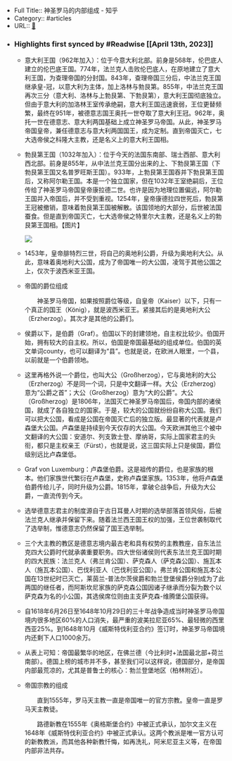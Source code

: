 - Full Title:: 神圣罗马的内部组成 - 知乎
- Category:: #articles
- URL:: [🔗](https://zhuanlan.zhihu.com/p/570513724)
- ### Highlights first synced by #Readwise [[April 13th, 2023]]
    - 意大利王国（962年加入）：位于今意大利北部。前身是568年，伦巴底人建立的伦巴底王国。774年，法兰克人击败伦巴底人，在原地建立了意大利王国，为查理帝国的分封国。843年，查理帝国三分后，中法兰克王国继承皇-冠，以意大利为主体，加上洛林与勃艮第。855年，中法兰克王国再次三分（意大利、洛林与上勃艮第、下勃艮第），意大利王国彻底独立。但由于意大利的加洛林王室传承绝嗣，意大利王国迅速衰弱，王位更替频繁，最终在951年，被德意志国王奥托一世夺取了意大利王冠。962年，奥托一世在德意志、意大利两国基础上成立神圣罗马帝国。从此，神圣罗马帝国皇帝，兼任德意志与意大利两国国王，成为定制。直到帝国灭亡，七大选帝侯之科隆大主教，还是名义上的意大利王国相。
    - 勃艮第王国（1032年加入）：位于今天的法国东南部、瑞士西部、意大利西北部。前身是855年，从中法兰克王国分出来的上、下勃艮第王国（下勃艮第王国又名普罗旺斯王国）。933年，上勃艮第王国吞并下勃艮第王国后，又称阿尔勒王国。本是一个独立国家，但在1032年王室绝嗣后，王位传给了神圣罗马帝国皇帝康拉德二世。也许是因为地理位置偏远，阿尔勒王国并入帝国后，并不受到重视。1254年，皇帝康德拉四世死后，勃艮第王冠被撤销，意味着勃艮第王国被解散。该国领地的大部分，后世被法国蚕食。但是直到帝国灭亡，七大选帝侯之特里尔大主教，还是名义上的勃艮第王国相。【图片】　　
      
      ![](https://pic1.zhimg.com/v2-d2f319e88f19a25b49da9c3355e4ffa0_b.jpg)
    - 1453年，皇帝腓特烈三世，将自己的奥地利公爵，升级为奥地利大公。从此，意味着奥地利大公国，成为了帝国唯一的大公国，凌驾于其他公国之上，仅次于波西米亚王国。
    - 帝国的爵位组成
      
      　　神圣罗马帝国，如果按照爵位等级，自皇帝（Kaiser）以下，只有一个真正的国王（König），就是波西米亚王。紧接其后的是奥地利大公（Erzherzog）。其次才是其他的公爵们。
    - 侯爵以下，是伯爵（Graf）。伯国以下的封建领地，自主权比较少。伯国开始，拥有较大的自主权。所以，伯国是帝国最基础的组成单位。伯国的英文单词county，也可以翻译为“县”。也就是说，在欧洲人眼里，一个县，以前就是一个伯爵领地。
    - 这里再格外说一个爵位，也叫大公（Großherzog），它与奥地利的大公（Erzherzog）不是同一个词，只是中文翻译一样。大公（Erzherzog）意为“公爵之首”；大公（Großherzog）意为“大的公爵”。大公（Großherzog）是1806年，法国灭亡神圣罗马帝国后，帝国内部的诸侯国，就成了各自独立的国家。于是，较大的公国就纷纷自称大公国。我们可以把大公国，看成是公国在帝国灭亡后的独立版。最显著的代表就是卢森堡大公国。卢森堡是持续到今天仅存的大公国。今天欧洲其他三个被中文翻译的大公国：安道尔、列支敦士登、摩纳哥，实际上国家君主的头衔，都只是主权亲王（Fürst），也就是说，这三国实际上只是侯国，爵位级别远比卢森堡低。
    - Graf von Luxemburg：卢森堡伯爵。这是祖传的爵位，也是家族的根本。他们家族世代繁衍在卢森堡，史称卢森堡家族。1353年，他将卢森堡伯爵传给儿子，同时升级为公爵。1815年，拿破仑战争后，升级为大公爵，一直流传到今天。
    - 选举德意志君主的制度源自于古日耳曼人时期的选举部落首领风俗，后被法兰克人继承并保留下来。随着法兰西王国王权的加强，王位世袭制取代了选举制，惟德意志仍然保留了国王选举制。
    - 三个大主教的教区是德意志境内最古老和具有权势的主教教座，自东法兰克四大公爵时代就承袭重要职务。四大世俗诸侯则代表东法兰克王国时期的四大民族：法兰克人（弗兰肯公国）、萨克森人（萨克森公国）、施瓦本人（施瓦本公国）、巴伐利亚人（巴伐利亚公国）。弗兰肯公国和施瓦本公国在13世纪时已灭亡，莱茵兰-普法尔茨侯爵和勃兰登堡侯爵分别成为了此两国的继任者，而阿斯坎尼家族的萨克森公国因诸子继承而分裂为数个以萨克森为名的小公国，其选侯席位则由主支萨克森-维腾堡公国获得。
    - 自1618年6月26日至1648年10月29日的三十年战争造成当时神圣罗马帝国境内很多地区60%的人口消失，最严重的波美拉尼亚65%、最轻微的西里西亚25%。到1648年10月《威斯特伐利亚合约》签订时，神圣罗马帝国境内还剩下人口1000余万。
    - 从表上可知：帝国最繁华的地区，在佛兰德（今比利时+法国最北部+荷兰南部）。德国上榜的城市并不多，甚至我们可以这样说，德国部分，是帝国内部最荒凉的，尤其是普鲁士的核心：勃兰登堡地区（柏林附近）。
    - 帝国宗教的组成
      
      　　直到1555年，罗马天主教一直是帝国唯一的官方宗教。皇帝一直是罗马天主教徒。
      
      　　路德新教在1555年《奥格斯堡合约》中被正式承认，加尔文主义在1648年《威斯特伐利亚合约》中被正式承认。这两个教派是唯一官方认可的新教教派，而其他各种新教忏悔，如再洗礼，阿米尼亚主义等，在帝国内部非法共存。
